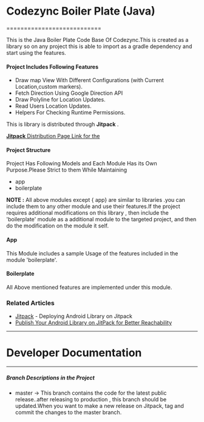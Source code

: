 # Codezync Boiler Plate (Java)
===========================

This is the Java Boiler Plate Code Base Of Codezync.This is created as a library so on any project
this is able to import as a gradle dependency and start using the features.

#### Project Includes Following Features

* Draw map View With Different Configurations (with Current Location,custom markers).
* Fetch Direction Using Google Direction API
* Draw Polyline for Location Updates.
* Read Users Location Updates.
* Helpers For Checking Runtime Permissions.

This is library is distributed through **Jitpack**  .

[ **Jitpack**  Distribution Page Link for the ](https://jitpack.io/#Codezync/Codezync-boilerplate)

#### Project Structure

Project Has Following Models and Each Module Has its Own Purpose.Please Strict to them While
Maintaining

- app
- boilerplate

**NOTE :** All above modules except { app} are similar to libraries .you can include
them to any other module and use their features.If the project requires additional modifications on
this library , then include the 'boilerplate' module as a additional module to the targeted project,
and then do the modification on the module it self.

#### App

This Module includes a sample Usage of the features included in the module 'boilerplate'.

#### Boilerplate

All Above mentioned features are implemented under this module.

### Related Articles

* [Jitpack](https://docs.jitpack.io/android/#gradle) - Deploying Android Library on Jitpack
* [Publish Your Android Library on JitPack for Better Reachability](https://www.talentica.com/blogs/publish-your-android-library-on-jitpack-for-better-reachability/)

---
# **Developer Documentation**
---

##### Branch Descriptions in the Project

- master -> This branch contains the code for the latest public release..after releasing to
  production , this branch should be updated.When you want to make a new release on Jitpack, tag and
  commit the changes to the master branch.




